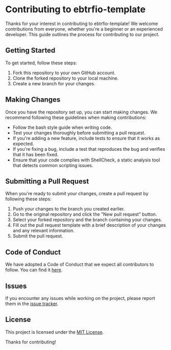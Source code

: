 # Contributing to ebtrfio-template

Thanks for your interest in contributing to ebtrfio-template! We welcome contributions from everyone, whether you're a beginner or an experienced developer. This guide outlines the process for contributing to our project.

## Getting Started

To get started, follow these steps:

1. Fork this repository to your own GitHub account.
2. Clone the forked repository to your local machine.
3. Create a new branch for your changes.

## Making Changes

Once you have the repository set up, you can start making changes. We recommend following these guidelines when making contributions:

- Follow the bash style guide when writing code.
- Test your changes thoroughly before submitting a pull request.
- If you're adding a new feature, include tests to ensure that it works as expected.
- If you're fixing a bug, include a test that reproduces the bug and verifies that it has been fixed.
- Ensure that your code complies with ShellCheck, a static analysis tool that detects common scripting issues.

## Submitting a Pull Request

When you're ready to submit your changes, create a pull request by following these steps:

1. Push your changes to the branch you created earlier.
2. Go to the original repository and click the "New pull request" button.
3. Select your forked repository and the branch containing your changes.
4. Fill out the pull request template with a brief description of your changes and any relevant information.
5. Submit the pull request.

## Code of Conduct

We have adopted a Code of Conduct that we expect all contributors to follow. You can find it [here](CODE_OF_CONDUCT.md).

## Issues

If you encounter any issues while working on the project, please report them in the [issue tracker](https://github.com/fearocanity/ebtrfio-template/issues).

## License

This project is licensed under the [MIT License](LICENSE).

Thanks for contributing!
